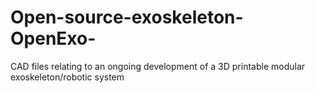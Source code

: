 # Open-source-exoskeleton-OpenExo-
CAD files relating to an ongoing development of a 3D printable modular exoskeleton/robotic system 
